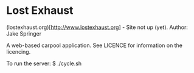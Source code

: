 # Lost Exhaust
(lostexhaust.org)[http://www.lostexhaust.org] - Site not up (yet).
Author: Jake Springer

A web-based carpool application.
See LICENCE for information on the licencing.

To run the server:
$ ./cycle.sh
